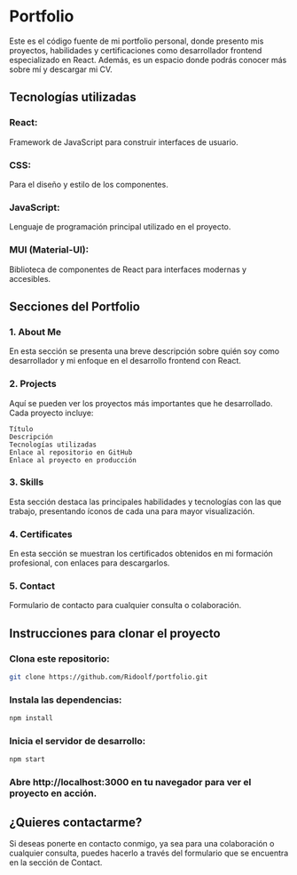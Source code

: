 # Portfolio

Este es el código fuente de mi portfolio personal, donde presento mis proyectos, habilidades y certificaciones como desarrollador frontend especializado en React. Además, es un espacio donde podrás conocer más sobre mí y descargar mi CV.

## Tecnologías utilizadas

### React:

Framework de JavaScript para construir interfaces de usuario.

### CSS:

Para el diseño y estilo de los componentes.

### JavaScript:

Lenguaje de programación principal utilizado en el proyecto.

### MUI (Material-UI):

Biblioteca de componentes de React para interfaces modernas y accesibles.

## Secciones del Portfolio

### 1. About Me

En esta sección se presenta una breve descripción sobre quién soy como desarrollador y mi enfoque en el desarrollo frontend con React.

### 2. Projects

Aquí se pueden ver los proyectos más importantes que he desarrollado. Cada proyecto incluye:

```
Título
Descripción
Tecnologías utilizadas
Enlace al repositorio en GitHub
Enlace al proyecto en producción
```

### 3. Skills

Esta sección destaca las principales habilidades y tecnologías con las que trabajo, presentando íconos de cada una para mayor visualización.

### 4. Certificates

En esta sección se muestran los certificados obtenidos en mi formación profesional, con enlaces para descargarlos.

### 5. Contact

Formulario de contacto para cualquier consulta o colaboración.

## Instrucciones para clonar el proyecto

### Clona este repositorio:

```bash
git clone https://github.com/Ridoolf/portfolio.git
```

### Instala las dependencias:

```bash
npm install
```

### Inicia el servidor de desarrollo:

```bash
npm start
```

### Abre http://localhost:3000 en tu navegador para ver el proyecto en acción.

## ¿Quieres contactarme?

Si deseas ponerte en contacto conmigo, ya sea para una colaboración o cualquier consulta, puedes hacerlo a través del formulario que se encuentra en la sección de Contact.
